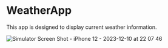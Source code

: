 # WeatherApp

This app is designed to display current weather information.

![Simulator Screen Shot - iPhone 12 - 2023-12-10 at 22 07 46](https://github.com/binshadkb/WeatherApp/assets/11071838/db9ab000-4b74-4e2f-bebe-21d06e27dca2)
